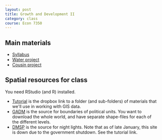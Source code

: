 ```yaml
---
layout: post
title: Growth and Development II
category: class
course: Econ 7350
---
```


## Main materials

- [Syllabus](/assets/class/ec7340-s19_syl.pdf)
- [Water project](/assets/class/ec7340-topic-cousins.pdf)
- [Cousin project](/assets/class/ec7340-topic-irrigation.pdf)

## Spatial resources for class
You need RStudio (and R) installed. 

- [Tutorial](https://www.dropbox.com/sh/8ani76lp0yeiae5/AACTX9DfRgBXDdXYRNpkMRbRa?dl=0) is the dropbox link to a folder (and sub-folders) of materials that we'll use in working with GIS data. 
- [GADM](https://gadm.org/download_world.html) is the source for boundaries of political units. You want to download the whole world, and have separate shape-files for each of the different levels.
- [DMSP](https://ngdc.noaa.gov/eog/dmsp/downloadV4composites.html) is the source for night lights. Note that as of late January, this site is down due to the government shutdown. See the tutorial link.